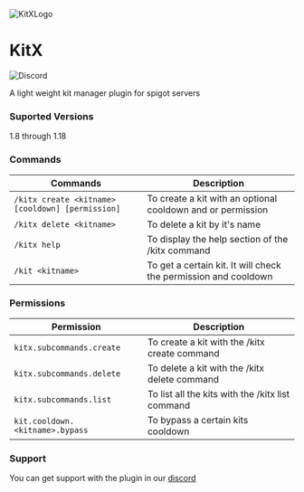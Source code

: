 ![KitXLogo](../main/KitXLogo.png)
# KitX
![Discord](https://discordapp.com/api/guilds/924043990465146931/widget.png?style=shield)

A light weight kit manager plugin for spigot servers

### Suported Versions
1.8 through 1.18

### Commands
Commands | Description 
--- | ---
`/kitx create <kitname> [cooldown] [permission]` | To create a kit with an optional cooldown and or permission
`/kitx delete <kitname>` | To delete a kit by it's name
`/kitx help` | To display the help section of the /kitx command
`/kit <kitname>` | To get a certain kit. It will check the permission and cooldown

### Permissions
Permission | Description 
--- | ---
`kitx.subcommands.create` | To create a kit with the /kitx create command
`kitx.subcommands.delete` | To delete a kit with the /kitx delete command
`kitx.subcommands.list` | To list all the kits with the /kitx list command
`kit.cooldown.<kitname>.bypass` | To bypass a certain kits cooldown

### Support
You can get support with the plugin in our [discord](https://discord.gg/DwQHaky3Nf)

